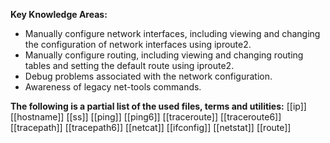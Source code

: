**Key Knowledge Areas:**

- Manually configure network interfaces, including viewing and changing the configuration of network interfaces using iproute2.
- Manually configure routing, including viewing and changing routing tables and setting the default route using iproute2.
- Debug problems associated with the network configuration.
- Awareness of legacy net-tools commands.

**The following is a partial list of the used files, terms and utilities:**
[[ip]]
[[hostname]]
[[ss]]
[[ping]]
[[ping6]]
[[traceroute]]
[[traceroute6]]
[[tracepath]]
[[tracepath6]]
[[netcat]]
[[ifconfig]]
[[netstat]]
[[route]]
